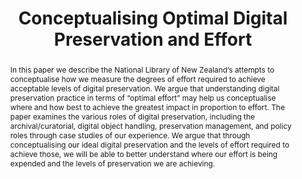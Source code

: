 ---
abstract: In this paper we describe the National Library of New Zealand’s attempts
  to conceptualise how we measure the degrees of effort required to achieve acceptable
  levels of digital preservation. We argue that understanding digital preservation
  practice in terms of “optimal effort” may help us conceptualise where and how best
  to achieve the greatest impact in proportion to effort. The paper examines the various
  roles of digital preservation, including the archival/curatorial, digital object
  handling, preservation management, and policy roles through case studies of our
  experience. We argue that through conceptualising our ideal digital preservation
  and the levels of effort required to achieve those, we will be able to better understand
  where our effort is being expended and the levels of preservation we are achieving.
creators:
- Mosely, Sean
- Gattuso, Jay
- McKinney, Peter
- Moran, Jessica
date: null
document_url: https://services.phaidra.univie.ac.at/api/object/o:503190/download
grand_parent: iPRES
institutions: []
keywords: []
landing_page_url: https://phaidra.univie.ac.at/o:503190
language: eng
layout: publication
license: CC BY-NC-SA 3.0 AT
notes_url: null
parent: iPRES 2016
publication_type: paper
size: 442082
slides_url: null
source_name: iPRES
title: Conceptualising Optimal Digital Preservation and Effort
year: 2016
---